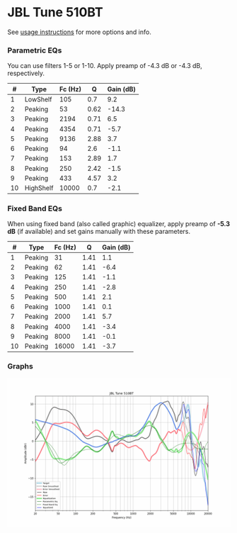 # JBL Tune 510BT
See [usage instructions](https://github.com/jaakkopasanen/AutoEq#usage) for more options and info.

### Parametric EQs
You can use filters 1-5 or 1-10. Apply preamp of -4.3 dB or -4.3 dB, respectively.

|   # | Type      |   Fc (Hz) |    Q |   Gain (dB) |
|-----|-----------|-----------|------|-------------|
|   1 | LowShelf  |       105 | 0.7  |         9.2 |
|   2 | Peaking   |        53 | 0.62 |       -14.3 |
|   3 | Peaking   |      2194 | 0.71 |         6.5 |
|   4 | Peaking   |      4354 | 0.71 |        -5.7 |
|   5 | Peaking   |      9136 | 2.88 |         3.7 |
|   6 | Peaking   |        94 | 2.6  |        -1.1 |
|   7 | Peaking   |       153 | 2.89 |         1.7 |
|   8 | Peaking   |       250 | 2.42 |        -1.5 |
|   9 | Peaking   |       433 | 4.57 |         3.2 |
|  10 | HighShelf |     10000 | 0.7  |        -2.1 |

### Fixed Band EQs
When using fixed band (also called graphic) equalizer, apply preamp of **-5.3 dB** (if available) and set gains manually with these parameters.

|   # | Type    |   Fc (Hz) |    Q |   Gain (dB) |
|-----|---------|-----------|------|-------------|
|   1 | Peaking |        31 | 1.41 |         1.1 |
|   2 | Peaking |        62 | 1.41 |        -6.4 |
|   3 | Peaking |       125 | 1.41 |        -1.1 |
|   4 | Peaking |       250 | 1.41 |        -2.8 |
|   5 | Peaking |       500 | 1.41 |         2.1 |
|   6 | Peaking |      1000 | 1.41 |         0.1 |
|   7 | Peaking |      2000 | 1.41 |         5.7 |
|   8 | Peaking |      4000 | 1.41 |        -3.4 |
|   9 | Peaking |      8000 | 1.41 |        -0.1 |
|  10 | Peaking |     16000 | 1.41 |        -3.7 |

### Graphs
![](./JBL%20Tune%20510BT.png)
